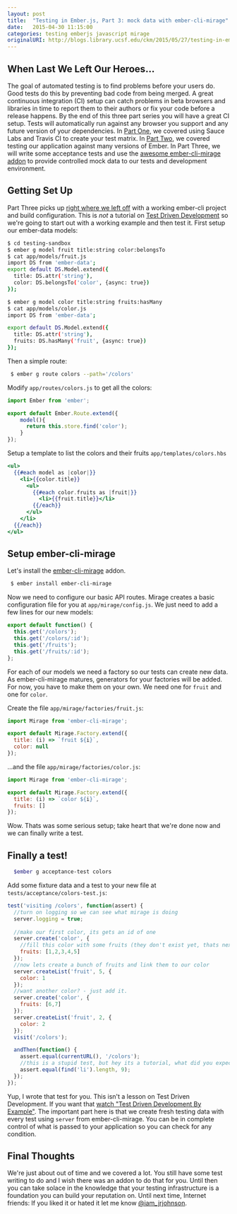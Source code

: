 ```yaml
---
layout: post
title:  "Testing in Ember.js, Part 3: mock data with ember-cli-mirage"
date:   2015-04-30 11:15:00
categories: testing emberjs javascript mirage
originalURI: http://blogs.library.ucsf.edu/ckm/2015/05/27/testing-in-emb…ber-cli-mirage
---
```


## When Last We Left Our Heroes...
The goal of automated testing is to find problems before your users do. Good tests do this by preventing bad code from being merged. A great continuous integration (CI) setup can catch problems in beta browsers and libraries in time to report them to their authors or fix your code before a release happens. By the end of this three part series you will have a great CI setup. Tests will automatically run against any browser you support and any future version of your dependencies. In [Part One](https://blogs.library.ucsf.edu/ckm/2015/04/24/testing-in-ember-js-part-1/), we covered using Sauce Labs and Travis CI to create your test matrix. In [Part Two](https://blogs.library.ucsf.edu/ckm/2015/04/30/testing-in-ember-js-part-2-ember-try-and-the-travis-ci-build-matrix/), we covered testing our application against many versions of Ember. In Part Three, we will write some acceptance tests and use the [awesome ember-cli-mirage addon](http://www.ember-cli-mirage.com/) to provide controlled mock data to our tests and development environment.

## Getting Set Up

Part Three picks up [right where we left off](https://blogs.library.ucsf.edu/ckm/2015/04/30/testing-in-ember-js-part-2-ember-try-and-the-travis-ci-build-matrix/) with a working ember-cli project and build configuration. This is _not_ a tutorial on [Test Driven Development](http://en.wikipedia.org/wiki/Test-driven_development) so we're going to start out with a working example and then test it. First setup our ember-data models: 

```bash
$ cd testing-sandbox
$ ember g model fruit title:string color:belongsTo
$ cat app/models/fruit.js
import DS from 'ember-data';
export default DS.Model.extend({
  title: DS.attr('string'),
  color: DS.belongsTo('color', {async: true})
});

$ ember g model color title:string fruits:hasMany
$ cat app/models/color.js 
import DS from 'ember-data';

export default DS.Model.extend({
  title: DS.attr('string'),
  fruits: DS.hasMany('fruit', {async: true})
});
```

Then a simple route: 

```bash
 $ ember g route colors --path='/colors' 
```

Modify `app/routes/colors.js` to get all the colors:

```javascript
import Ember from 'ember';

export default Ember.Route.extend({
    model(){
      return this.store.find('color');
    }
}); 
```
 

Setup a template to list the colors and their fruits `app/templates/colors.hbs` 

```handlebars
<ul>
  {{#each model as |color|}}
    <li>{{color.title}}
      <ul>
        {{#each color.fruits as |fruit|}}
          <li>{{fruit.title}}</li>
        {{/each}}
      </ul>
    </li>
  {{/each}}
</ul>
```


## Setup ember-cli-mirage

Let's install the [ember-cli-mirage](http://www.ember-cli-mirage.com/) addon.
```bash
 $ ember install ember-cli-mirage 
```

Now we need to configure our basic API routes. Mirage creates a basic configuration file for you at `app/mirage/config.js`. We just need to add a few lines for our new models: 

```javascript
export default function() {
  this.get('/colors');
  this.get('/colors/:id');
  this.get('/fruits');
  this.get('/fruits/:id');
};
```
 

For each of our models we need a factory so our tests can create new data. As ember-cli-mirage matures, generators for your factories will be added. For now, you have to make them on your own. We need one for `fruit` and one for `color`.

Create the file `app/mirage/factories/fruit.js`: 

```javascript
import Mirage from 'ember-cli-mirage';

export default Mirage.Factory.extend({
  title: (i) => `fruit ${i}`,
  color: null
});
```
 

…and the file `app/mirage/factories/color.js`: 

```javascript
import Mirage from 'ember-cli-mirage';

export default Mirage.Factory.extend({
  title: (i) => `color ${i}`,
  fruits: []
}); 
```
 

Wow. Thats was some serious setup; take heart that we're done now and we can finally write a test.

## Finally a test!

```bash
  $ember g acceptance-test colors
```
 

Add some fixture data and a test to your new file at `tests/acceptance/colors-test.js`: 

```javascript
test('visiting /colors', function(assert) {
  //turn on logging so we can see what mirage is doing
  server.logging = true;
  
  //make our first color, its gets an id of one
  server.create('color', {
    //fill this color with some fruits (they don't exist yet, thats next)
    fruits: [1,2,3,4,5]
  });
  //now lets create a bunch of fruits and link them to our color
  server.createList('fruit', 5, {
    color: 1
  });
  //want another color? - just add it.
  server.create('color', {
    fruits: [6,7]
  });
  server.createList('fruit', 2, {
    color: 2
  });
  visit('/colors');

  andThen(function() {
    assert.equal(currentURL(), '/colors');
    //this is a stupid test, but hey its a tutorial, what did you expect?
    assert.equal(find('li').length, 9);
  });
});
```
 

Yup, I wrote that test for you. This isn't a lesson on Test Driven Development. If you want that [watch "Test Driven Development By Example"](https://www.youtube.com/watch?v=2b1vcg_XSR8). The important part here is that we create fresh testing data with every test using `server` from ember-cli-mirage. You can be in complete control of what is passed to your application so you can check for any condition.

## Final Thoughts

We're just about out of time and we covered a lot. You still have some test writing to do and I wish there was an addon to do that for you. Until then you can take solace in the knowledge that your testing infrastructure is a foundation you can build your reputation on. Until next time, Internet friends: If you liked it or hated it let me know [@iam_jrjohnson](https://twitter.com/iam_jrjohnson).
